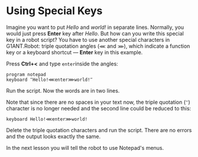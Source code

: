 # Using Special Keys

Imagine you want to put _Hello_ and _world!_ in separate lines. Normally, you would just press **Enter** key after _Hello_. But how can you write this special key in a robot script? You have to use another special characters in G1ANT.Robot: triple quotation angles (`⋘` and `⋙`), which indicate a function key or a keyboard shortcut — **Enter** key in this example.

Press **Ctrl+<** and type `enter`inside the angles:

```G1ANT
program notepad
keyboard ‴Hello!⋘enter⋙world!‴
```

Run the script. Now the words are in two lines.

Note that since there are no spaces in your text now, the triple quotation (`‴`) character is no longer needed and the second line could be reduced to this:

```G1ANT
keyboard Hello!⋘enter⋙world!
```

Delete the triple quotation characters and run the script. There are no errors and the output looks exactly the same.

In the next lesson you will tell the robot to use Notepad's menus.
